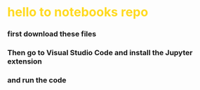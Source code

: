 <h1 style="color:#ffda22">hello to notebooks repo</h1>
<h3>first download these files </h3>
<h3> Then go to Visual Studio Code and install the Jupyter extension </h3>
<h3>and run the code</h3>
